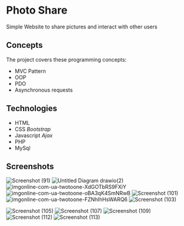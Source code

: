
# Photo Share
Simple Website to share pictures and interact with other users


## Concepts

The project covers these programming concepts:

* MVC Pattern
* OOP
* PDO
* Asynchronous requests

## Technologies

* HTML
* CSS   *Bootstrap*
* Javascript   *Ajax*
* PHP
* MySql

## Screenshots

![Screenshot (91)](https://user-images.githubusercontent.com/74471167/179284790-93218728-4e3c-47f6-be6f-f6916b985f11.png)
![Untitled Diagram drawio(2)](https://user-images.githubusercontent.com/74471167/179284978-b9a283af-1b17-4741-9bd3-43c992ad530d.png)
![imgonline-com-ua-twotoone-XdGOTbRS9FXiY](https://user-images.githubusercontent.com/74471167/179285054-8060c7df-f210-4fe4-bb0a-6e3e324bf097.jpg)
![imgonline-com-ua-twotoone-oBA3qK4SmNRwB](https://user-images.githubusercontent.com/74471167/179285083-2a00fa18-f1e5-4053-b3bb-e9bff686bccc.jpg)
![Screenshot (101)](https://user-images.githubusercontent.com/74471167/179285132-e611d91b-fd3b-4241-902b-4cad582a24b8.png)
![imgonline-com-ua-twotoone-FZNhIhHsWARQ6](https://user-images.githubusercontent.com/74471167/179285160-ce6edcc8-bd9e-4573-a926-62d81397c550.jpg)
![Screenshot (103)](https://user-images.githubusercontent.com/74471167/179285190-8b00da96-90f6-4086-b537-b9540a1d2ed2.png)

![Screenshot (105)](https://user-images.githubusercontent.com/74471167/179285277-0594ece7-ee32-435b-8d19-fa3ce072a230.png)
![Screenshot (107)](https://user-images.githubusercontent.com/74471167/179285299-b2bd32aa-9e07-48e3-997c-83d6f60c91de.png)
![Screenshot (109)](https://user-images.githubusercontent.com/74471167/179285314-e7c88dd3-910e-4d51-868e-8f894d47ec76.png)
![Screenshot (112)](https://user-images.githubusercontent.com/74471167/179285398-5fc3affb-8fd8-446c-973d-5821abeaedf6.png)
![Screenshot (113)](https://user-images.githubusercontent.com/74471167/179285465-d7bde700-6be5-487e-8fc2-ea534c642abf.png)

